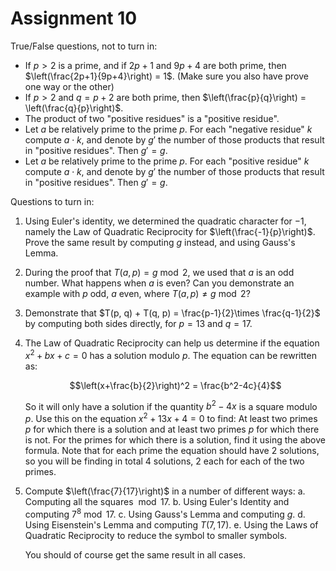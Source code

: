 # Assignment 10

True/False questions, not to turn in:

- If $p > 2$ is a prime, and if $2p+1$ and $9p+4$ are both prime, then $\left(\frac{2p+1}{9p+4}\right) = 1$. (Make sure you also have prove one way or the other)
- If $p > 2$ and $q = p + 2$ are both prime, then $\left(\frac{p}{q}\right) = \left(\frac{q}{p}\right)$.
- The product of two "positive residues" is a "positive residue".
- Let $a$ be relatively prime to the prime $p$. For each "negative residue" $k$ compute $a\cdot k$, and denote by $g'$ the number of those products that result in "positive residues". Then $g'=g$.
- Let $a$ be relatively prime to the prime $p$. For each "positive residue" $k$ compute $a\cdot k$, and denote by $g'$ the number of those products that result in "positive residues". Then $g'=g$.

Questions to turn in:

1. Using Euler's identity, we determined the quadratic character for $-1$, namely the Law of Quadratic Reciprocity for $\left(\frac{-1}{p}\right)$. Prove the same result by computing $g$ instead, and using Gauss's Lemma.
2. During the proof that $T(a,p)=g\bmod 2$, we used that $a$ is an odd number. What happens when $a$ is even? Can you demonstrate an example with $p$ odd, $a$ even, where $T(a,p)\neq g\bmod 2$?
3. Demonstrate that $T(p, q) + T(q, p) = \frac{p-1}{2}\times \frac{q-1}{2}$ by computing both sides directly, for $p = 13$ and $q = 17$.
4. The Law of Quadratic Reciprocity can help us determine if the equation $x^2+bx+c = 0$ has a solution modulo $p$. The equation can be rewritten as:

    $$\left(x+\frac{b}{2}\right)^2 = \frac{b^2-4c}{4}$$

    So it will only have a solution if the quantity $b^2-4x$ is a square modulo $p$. Use this on the equation $x^2+13x+4 = 0$ to find: At least two primes $p$ for which there is a solution and at least two primes $p$ for which there is not. For the primes for which there is a solution, find it using the above formula. Note that for each prime the equation should have 2 solutions, so you will be finding in total 4 solutions, 2 each for each of the two primes.
5. Compute $\left(\frac{7}{17}\right)$ in a number of different ways:
    a. Computing all the squares $\bmod 17$.
    b. Using Euler's Identity and computing $7^8\bmod 17$.
    c. Using Gauss's Lemma and computing $g$.
    d. Using Eisenstein's Lemma and computing $T(7, 17)$.
    e. Using the Laws of Quadratic Reciprocity to reduce the symbol to smaller symbols.

    You should of course get the same result in all cases.
